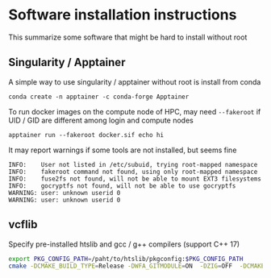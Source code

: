 # Software installation instructions

This summarize some software that might be hard to install without root



## Singularity / Apptainer

A simple way to use singularity / apptainer without root is install from conda

```
conda create -n apptainer -c conda-forge Apptainer
```

To run docker images on the compute node of HPC, may need `--fakeroot` if UID / GID are different among login and compute nodes

```
apptainer run --fakeroot docker.sif echo hi
```

It may report warnings if some tools are not installed, but seems fine

```
INFO:    User not listed in /etc/subuid, trying root-mapped namespace
INFO:    fakeroot command not found, using only root-mapped namespace
INFO:    fuse2fs not found, will not be able to mount EXT3 filesystems
INFO:    gocryptfs not found, will not be able to use gocryptfs
WARNING: user: unknown userid 0
WARNING: user: unknown userid 0
```



## vcflib

Specify pre-installed htslib and gcc / g++ compilers (support C++ 17)

```bash
export PKG_CONFIG_PATH=/paht/to/htslib/pkgconfig:$PKG_CONFIG_PATH
cmake -DCMAKE_BUILD_TYPE=Release -DWFA_GITMODULE=ON  -DZIG=OFF  -DCMAKE_CXX_COMPILER=/path/to/g++ -DCMAKE_C_COMPILER=/path/to/gcc  ..
```


